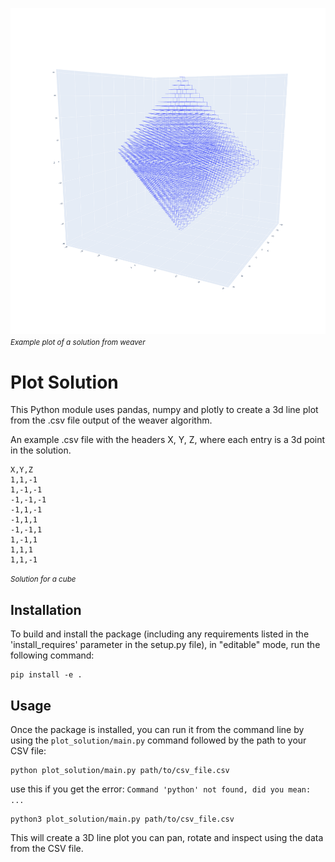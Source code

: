 ![Example plot](plot_example.png)
<small><em>Example plot of a solution from weaver</em></small>

# Plot Solution

This Python module uses pandas, numpy and plotly to create a 3d line plot from the .csv file output of the weaver algorithm.


An example .csv file with the headers X, Y, Z, where each entry is a 3d point in the solution.
```
X,Y,Z
1,1,-1
1,-1,-1
-1,-1,-1
-1,1,-1
-1,1,1
-1,-1,1
1,-1,1
1,1,1
1,1,-1
```
<small><em>Solution for a cube</em></small>


## Installation

To build and install the package (including any requirements listed in the 'install_requires' parameter in the setup.py file), in "editable" mode, run the following command:
```
pip install -e .
```

## Usage

Once the package is installed, you can run it from the command line by using the `plot_solution/main.py` command followed by the path to your CSV file:
```
python plot_solution/main.py path/to/csv_file.csv
```
use this if you get the error: `Command 'python' not found, did you mean: ...`
```
python3 plot_solution/main.py path/to/csv_file.csv
```

This will create a 3D line plot you can pan, rotate and inspect using the data from the CSV file.



